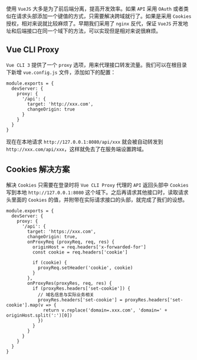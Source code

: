 使用 `VueJS` 大多是为了前后端分离，提高开发效率。如果 `API` 采用 `OAuth` 或者类似在请求头部添加一个键值的方式，只需要解决跨域就行了。如果是采用 `Cookies` 授权，相对来说就比较麻烦了。早期我们采用了 `nginx` 反代，保证 `VueJS` 开发地址和后端接口在同一个域下的方法，可以实现但是相对来说很麻烦。

## Vue CLI Proxy

`Vue CLI 3` 提供了一个 `proxy` 选项，用来代理接口转发流量。我们可以在根目录下新增 `vue.config.js` 文件，添加如下的配置：

```
module.exports = {
  devServer: {
    proxy: {
      '/api': {
        target: 'http://xxx.com',
        changeOrigin: true
      }
    }
  }
}
```

现在在本地请求 `http://127.0.0.1:8080/api/xxx` 就会被自动转发到 `http://xxx.com/api/xxx`，这样就免去了在服务端设置跨域。

## Cookies 解决方案

解决 `Cookies` 只需要在登录时将 `Vue CLI Proxy` 代理的 `API` 返回头部中 `Cookies` 写到本地 `http://127.0.0.1:8080` 这个域下。之后再请求其他接口时，读取请求头里面的 `Cookies` 的值，并附带在实际请求接口的头部，就完成了我们的设想。

```
module.exports = {
  devServer: {
    proxy: {
      '/api': {
        target: 'https://xxx.com',
        changeOrigin: true,
        onProxyReq (proxyReq, req, res) {
          originHost = req.headers['x-forwarded-for']
          const cookie = req.headers['cookie']

          if (cookie) {
            proxyReq.setHeader('cookie', cookie)
          }
        },
        onProxyRes(proxyRes, req, res) {
          if (proxyRes.headers['set-cookie']) {
            // 域名信息与实际业务相关
            proxyRes.headers['set-cookie'] = proxyRes.headers['set-cookie'].map(v => {
              return v.replace('domain=.xxx.com', 'domain=' + originHost.split(':')[0])
            })
          }
        }
      }
    }
  }
}
```